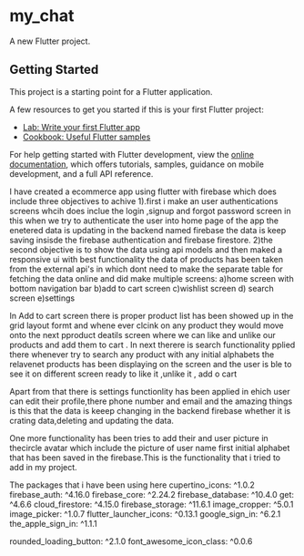 # my_chat

A new Flutter project.

## Getting Started

This project is a starting point for a Flutter application.

A few resources to get you started if this is your first Flutter project:

- [Lab: Write your first Flutter app](https://docs.flutter.dev/get-started/codelab)
- [Cookbook: Useful Flutter samples](https://docs.flutter.dev/cookbook)

For help getting started with Flutter development, view the
[online documentation](https://docs.flutter.dev/), which offers tutorials,
samples, guidance on mobile development, and a full API reference.



I have created a ecommerce app using flutter with firebase which does include three objectives to achive 
1).first i make an user authentications screens whcih does inclue the login ,signup and forgot password screen in this when we try to authenticate the user into home page of the app the enetered data is updating in the backend named firebase the data is keep saving insisde the firebase authentication and firebase firestore.
2)the second objective is to show the data using api models and then maked a responsive ui with best functionality the data of products has been taken from the external api's in which dont need to make the separate table for fetching the data online and did make multiple screens:
a)home screen with bottom navigation bar
b)add to cart screen 
c)wishlist screen
d) search screen
e)settings

In Add to cart screen there is proper product list has been showed up in the grid layout formt and whene ever clcink on any product they would move onto the next pproduct deatils screen where we can like and unlike our products and add them to cart .
In next therere is search functionality pplied there whenever try to search any product with any initial alphabets the relavenet products has been displaying on the screen and the user is ble to see it on different screen ready to like it ,unlike it , add o cart 

Apart from that there is settings functionlity has been applied in ehich user can edit their profile,there phone number and email and the amazing things is this that the data is keeep changing in the backend firebase whether it is crating data,deleting and updating the data.


One more functionality has been tries to add their and user picture in thecircle avatar which include the picture of user name first initial alphabet that has been saved in the firebase.This is the functionality that i tried to add in my project.

The packages that i have been using here 
  cupertino_icons: ^1.0.2
  firebase_auth: ^4.16.0
  firebase_core: ^2.24.2
  firebase_database: ^10.4.0
  get: ^4.6.6
  cloud_firestore: ^4.15.0
  firebase_storage: ^11.6.1
  image_cropper: ^5.0.1
  image_picker: ^1.0.7
  flutter_launcher_icons: ^0.13.1
  google_sign_in: ^6.2.1
  the_apple_sign_in: ^1.1.1

  rounded_loading_button: ^2.1.0
  font_awesome_icon_class: ^0.0.6


